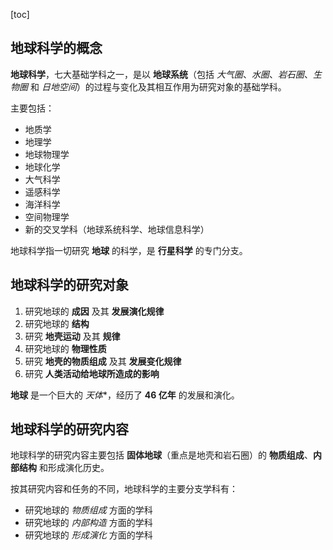 [toc]

## 地球科学的概念

**地球科学**，七大基础学科之一，是以 **地球系统**（包括 *大气圈*、*水圈*、*岩石圈*、*生物圈* 和 *日地空间*）的过程与变化及其相互作用为研究对象的基础学科。

主要包括：

- 地质学
- 地理学
- 地球物理学
- 地球化学
- 大气科学
- 遥感科学
- 海洋科学
- 空间物理学
- 新的交叉学科（地球系统科学、地球信息科学）

地球科学指一切研究 **地球** 的科学，是 **行星科学** 的专门分支。

## 地球科学的研究对象

1. 研究地球的 **成因** 及其 **发展演化规律**
2. 研究地球的 **结构**
3. 研究 **地壳运动** 及其 **规律**
4. 研究地球的 **物理性质**
5. 研究 **地壳的物质组成** 及其 **发展变化规律**
6. 研究 **人类活动给地球所造成的影响**

**地球** 是一个巨大的 *天体**，经历了 **46 亿年** 的发展和演化。

## 地球科学的研究内容

地球科学的研究内容主要包括 **固体地球**（重点是地壳和岩石圈）的 **物质组成**、**内部结构** 和形成演化历史。

按其研究内容和任务的不同，地球科学的主要分支学科有：

- 研究地球的 *物质组成* 方面的学科
- 研究地球的 *内部构造* 方面的学科
- 研究地球的 *形成演化* 方面的学科
